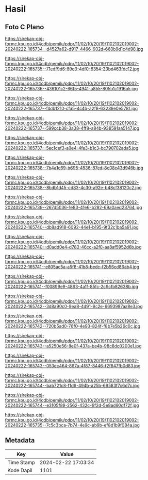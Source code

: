 # Hasil

## Foto C Plano

https://sirekap-obj-formc.kpu.go.id/4cdb/pemilu/pdpr/11/02/10/20/19/1102102019002-20240222-165734--d4527a62-d917-4466-902d-660b9d1c4d98.jpg

https://sirekap-obj-formc.kpu.go.id/4cdb/pemilu/pdpr/11/02/10/20/19/1102102019002-20240222-165735--71edf9d6-89c3-4df0-8354-23bd463fdc12.jpg

https://sirekap-obj-formc.kpu.go.id/4cdb/pemilu/pdpr/11/02/10/20/19/1102102019002-20240222-165736--436101c2-66f5-4941-a855-805b1c1916a5.jpg

https://sirekap-obj-formc.kpu.go.id/4cdb/pemilu/pdpr/11/02/10/20/19/1102102019002-20240222-165737--f4db1210-cfa5-4c4b-a2f8-63239e0e5781.jpg

https://sirekap-obj-formc.kpu.go.id/4cdb/pemilu/pdpr/11/02/10/20/19/1102102019002-20240222-165737--599ccb38-3a38-4ff8-a84b-938591aa5147.jpg

https://sirekap-obj-formc.kpu.go.id/4cdb/pemilu/pdpr/11/02/10/20/19/1102102019002-20240222-165737--5ec1cef3-a0e4-4fe3-b1c3-bc790702ada5.jpg

https://sirekap-obj-formc.kpu.go.id/4cdb/pemilu/pdpr/11/02/10/20/19/1102102019002-20240222-165738--7b4a1c69-b695-4536-87ed-8c08c43d946b.jpg

https://sirekap-obj-formc.kpu.go.id/4cdb/pemilu/pdpr/11/02/10/20/19/1102102019002-20240222-165738--8bdb1d45-cd83-4c30-a92e-b48cf38120c2.jpg

https://sirekap-obj-formc.kpu.go.id/4cdb/pemilu/pdpr/11/02/10/20/19/1102102019002-20240222-165739--267d5036-1e83-41e6-b282-69a0aed23764.jpg

https://sirekap-obj-formc.kpu.go.id/4cdb/pemilu/pdpr/11/02/10/20/19/1102102019002-20240222-165740--db8ad918-6092-44e1-b195-9f32c1ba5a91.jpg

https://sirekap-obj-formc.kpu.go.id/4cdb/pemilu/pdpr/11/02/10/20/19/1102102019002-20240222-165740--d0add0e4-d783-46cc-a2f0-aa8af5952d6b.jpg

https://sirekap-obj-formc.kpu.go.id/4cdb/pemilu/pdpr/11/02/10/20/19/1102102019002-20240222-165741--e805ac5a-a5f8-41b8-bedc-f2b56cd86ab4.jpg

https://sirekap-obj-formc.kpu.go.id/4cdb/pemilu/pdpr/11/02/10/20/19/1102102019002-20240222-165741--f00899e9-4863-4a1f-85fc-2c9cfb82638b.jpg

https://sirekap-obj-formc.kpu.go.id/4cdb/pemilu/pdpr/11/02/10/20/19/1102102019002-20240222-165742--3d8a90c0-9ea8-4d91-9c2e-6693987aa8e3.jpg

https://sirekap-obj-formc.kpu.go.id/4cdb/pemilu/pdpr/11/02/10/20/19/1102102019002-20240222-165742--720b5ad0-76f0-4e93-824f-f8b7e5b26c0c.jpg

https://sirekap-obj-formc.kpu.go.id/4cdb/pemilu/pdpr/11/02/10/20/19/1102102019002-20240222-165743--a5250e56-8e0f-437a-be4b-98c8dc0200e1.jpg

https://sirekap-obj-formc.kpu.go.id/4cdb/pemilu/pdpr/11/02/10/20/19/1102102019002-20240222-165743--053ec464-867a-4f87-8446-f2f847fb0d83.jpg

https://sirekap-obj-formc.kpu.go.id/4cdb/pemilu/pdpr/11/02/10/20/19/1102102019002-20240222-165744--bab721c8-f1d9-494b-a25b-69583f7c6d7c.jpg

https://sirekap-obj-formc.kpu.go.id/4cdb/pemilu/pdpr/11/02/10/20/19/1102102019002-20240222-165744--e3105f89-2562-432c-9f2d-5e8ad60df72f.jpg

https://sirekap-obj-formc.kpu.go.id/4cdb/pemilu/pdpr/11/02/10/20/19/1102102019002-20240222-165735--7c5c3bca-7b74-4e9c-ab9b-ef8d1b9f084a.jpg


## Metadata

| Key        | Value               |
| ---------- | ------------------- |
| Time Stamp | 2024-02-22 17:03:34 |
| Kode Dapil | 1101                |



